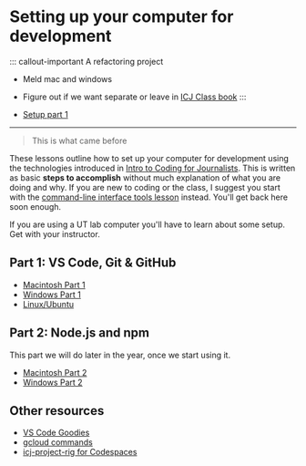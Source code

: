 # Setting up your computer for development

::: callout-important
A refactoring project

- Meld mac and windows
- Figure out if we want separate or leave in [ICJ Class book](https://utdata.github.io/icj-class/)
:::

- [Setup part 1](setup-part-1.qmd)


---

> This is what came before

These lessons outline how to set up your computer for development using the technologies introduced in [Intro to Coding for Journalists](https://github.com/utdata/icj-class). This is written as basic **steps to accomplish** without much explanation of what you are doing and why. If you are new to coding or the class, I suggest you start with the [command-line interface tools lesson](https://github.com/utdata/icj-cli-tools) instead. You'll get back here soon enough.

If you are using a UT lab computer you'll have to learn about some setup. Get with your instructor.

## Part 1: VS Code, Git & GitHub

- [Macintosh Part 1](macintosh-01.md)
- [Windows Part 1](windows-01.md)
- [Linux/Ubuntu](https://giphy.com/gifs/lol-laughing-muttley-3oEjHAUOqG3lSS0f1C)

## Part 2: Node.js and npm

This part we will do later in the year, once we start using it.

- [Macintosh Part 2](macintosh-02.md)
- [Windows Part 2](windows-02.md)

## Other resources

- [VS Code Goodies](vscode-goodies.md)
- [gcloud commands](gcloud.md)
- [icj-project-rig for Codespaces](codespaces.md)
